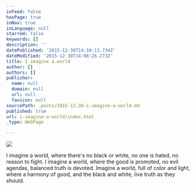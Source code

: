 ```yaml
---
inFeed: false
hasPage: true
inNav: true
inLanguage: null
starred: false
keywords: []
description: ''
datePublished: '2015-12-30T14:10:13.734Z'
dateModified: '2015-12-30T14:08:26.273Z'
title: I imagine a world
author: []
authors: []
publisher:
  name: null
  domain: null
  url: null
  favicon: null
sourcePath: _posts/2015-12-30-i-imagine-a-world.md
published: true
url: i-imagine-a-world/index.html
_type: WebPage

---
```

![](https://the-grid-user-content.s3-us-west-2.amazonaws.com/8b354376-3547-4707-9931-6ba4c055f229.jpg)

I imagine a world,
where there's 
no black or white,
no one is hated,
no reason to fight.
I imagine a world,
where the good 
is promoted,
no evil agendas,
balanced truth is devoted.
Imagine a world,
full of color and light,
where a harmony of good,
and the black and white,
live truth as they should.